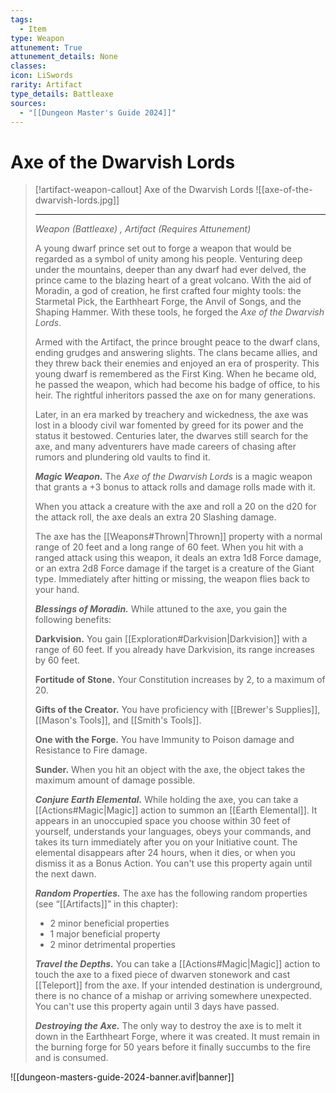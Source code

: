 ```yaml
---
tags:
  - Item
type: Weapon
attunement: True
attunement_details: None
classes:
icon: LiSwords
rarity: Artifact
type_details: Battleaxe
sources: 
  - "[[Dungeon Master's Guide 2024]]"
---
```

# Axe of the Dwarvish Lords
>[!artifact-weapon-callout] Axe of the Dwarvish Lords
>![[axe-of-the-dwarvish-lords.jpg]]
>
> - - -
>_Weapon (Battleaxe) , Artifact (Requires Attunement)_
>
>A young dwarf prince set out to forge a weapon that would be regarded as a symbol of unity among his people. Venturing deep under the mountains, deeper than any dwarf had ever delved, the prince came to the blazing heart of a great volcano. With the aid of Moradin, a god of creation, he first crafted four mighty tools: the Starmetal Pick, the Earthheart Forge, the Anvil of Songs, and the Shaping Hammer. With these tools, he forged the _Axe of the Dwarvish Lords_.
>
>Armed with the Artifact, the prince brought peace to the dwarf clans, ending grudges and answering slights. The clans became allies, and they threw back their enemies and enjoyed an era of prosperity. This young dwarf is remembered as the First King. When he became old, he passed the weapon, which had become his badge of office, to his heir. The rightful inheritors passed the axe on for many generations.
>
>Later, in an era marked by treachery and wickedness, the axe was lost in a bloody civil war fomented by greed for its power and the status it bestowed. Centuries later, the dwarves still search for the axe, and many adventurers have made careers of chasing after rumors and plundering old vaults to find it.
>
>**_Magic Weapon._** The _Axe of the Dwarvish Lords_ is a magic weapon that grants a +3 bonus to attack rolls and damage rolls made with it.
>
>When you attack a creature with the axe and roll a 20 on the d20 for the attack roll, the axe deals an extra 20 Slashing damage.
>
>The axe has the [[Weapons#Thrown\|Thrown]] property with a normal range of 20 feet and a long range of 60 feet. When you hit with a ranged attack using this weapon, it deals an extra 1d8 Force damage, or an extra 2d8 Force damage if the target is a creature of the Giant type. Immediately after hitting or missing, the weapon flies back to your hand.
>
>**_Blessings of Moradin._** While attuned to the axe, you gain the following benefits:
>
>**Darkvision.** You gain [[Exploration#Darkvision\|Darkvision]] with a range of 60 feet. If you already have Darkvision, its range increases by 60 feet.
>
>**Fortitude of Stone.** Your Constitution increases by 2, to a maximum of 20.
>
>**Gifts of the Creator.** You have proficiency with [[Brewer's Supplies]], [[Mason's Tools]], and [[Smith's Tools]].
>
>**One with the Forge.** You have Immunity to Poison damage and Resistance to Fire damage.
>
>**Sunder.** When you hit an object with the axe, the object takes the maximum amount of damage possible.
>
>**_Conjure Earth Elemental._** While holding the axe, you can take a [[Actions#Magic\|Magic]] action to summon an [[Earth Elemental]]. It appears in an unoccupied space you choose within 30 feet of yourself, understands your languages, obeys your commands, and takes its turn immediately after you on your Initiative count. The elemental disappears after 24 hours, when it dies, or when you dismiss it as a Bonus Action. You can't use this property again until the next dawn.
>
>**_Random Properties._** The axe has the following random properties (see “[[Artifacts]]” in this chapter):
>
>- 2 minor beneficial properties
>- 1 major beneficial property
>- 2 minor detrimental properties
>
>**_Travel the Depths._** You can take a [[Actions#Magic\|Magic]] action to touch the axe to a fixed piece of dwarven stonework and cast [[Teleport]] from the axe. If your intended destination is underground, there is no chance of a mishap or arriving somewhere unexpected. You can't use this property again until 3 days have passed.
>
>**_Destroying the Axe._** The only way to destroy the axe is to melt it down in the Earthheart Forge, where it was created. It must remain in the burning forge for 50 years before it finally succumbs to the fire and is consumed.


![[dungeon-masters-guide-2024-banner.avif|banner]]